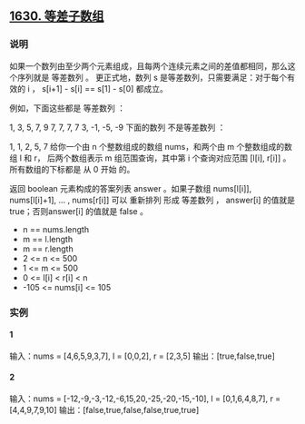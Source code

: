 ## [1630. 等差子数组](https://leetcode-cn.com/problems/arithmetic-subarrays/)

### 说明
如果一个数列由至少两个元素组成，且每两个连续元素之间的差值都相同，那么这个序列就是 等差数列 。
更正式地，数列 s 是等差数列，只需要满足：对于每个有效的 i ， s[i+1] - s[i] == s[1] - s[0] 都成立。

例如，下面这些都是 等差数列 ：

1, 3, 5, 7, 9
7, 7, 7, 7
3, -1, -5, -9
下面的数列 不是等差数列 ：

1, 1, 2, 5, 7
给你一个由 n 个整数组成的数组 nums，和两个由 m 个整数组成的数组 l 和 r，
后两个数组表示 m 组范围查询，其中第 i 个查询对应范围 [l[i], r[i]] 。
所有数组的下标都是 从 0 开始 的。

返回 boolean 元素构成的答案列表 answer 。如果子数组 nums[l[i]], nums[l[i]+1], ... , nums[r[i]] 可以 重新排列 形成 等差数列 ，
answer[i] 的值就是 true；否则answer[i] 的值就是 false 。

* n == nums.length
* m == l.length
* m == r.length
* 2 <= n <= 500
* 1 <= m <= 500
* 0 <= l[i] < r[i] < n
* -105 <= nums[i] <= 105

### 实例
#### 1
输入：nums = [4,6,5,9,3,7], l = [0,0,2], r = [2,3,5]
输出：[true,false,true]

#### 2
输入：nums = [-12,-9,-3,-12,-6,15,20,-25,-20,-15,-10], l = [0,1,6,4,8,7], r = [4,4,9,7,9,10]
输出：[false,true,false,false,true,true]
